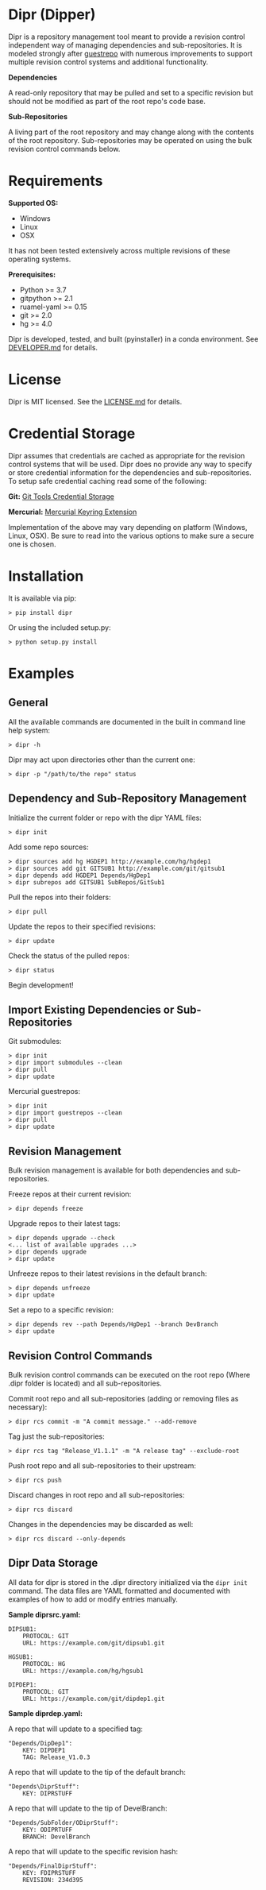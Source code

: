 Dipr (Dipper)
=============

Dipr is a repository management tool meant to provide a revision control independent way of managing dependencies and 
sub-repositories. It is modeled strongly after [guestrepo](https://bitbucket.org/selinc/guestrepo) with numerous
improvements to support multiple revision control systems and additional functionality.

**Dependencies**

A read-only repository that may be pulled and set to a specific revision but should not be modified as part of the
root repo's code base.

**Sub-Repositories**

A living part of the root repository and may change along with the contents of the root repository.  Sub-repositories
may be operated on using the bulk revision control commands below. 

Requirements
============
**Supported OS:**

* Windows
* Linux
* OSX

It has not been tested extensively across multiple revisions of these operating systems.

**Prerequisites:**

* Python >= 3.7
* gitpython >= 2.1
* ruamel-yaml >= 0.15
* git >= 2.0
* hg >= 4.0

Dipr is developed, tested, and built (pyinstaller) in a conda environment.  See [DEVELOPER.md](DEVELOPER.md) for details.

License
=======
Dipr is MIT licensed.  See the [LICENSE.md](LICENSE.md) for details.

Credential Storage
==================

Dipr assumes that credentials are cached as appropriate for the revision control systems that will be used.  Dipr does
no provide any way to specify or store credential information for the dependencies and sub-repositories.  To setup
safe credential caching read some of the following:

**Git:**  [Git Tools Credential Storage](https://git-scm.com/book/en/v2/Git-Tools-Credential-Storage)

**Mercurial:** [Mercurial Keyring Extension](https://www.mercurial-scm.org/wiki/KeyringExtension)

Implementation of the above may vary depending on platform (Windows, Linux, OSX).  Be sure to read into the various 
options to make sure a secure one is chosen.

Installation
============

It is available via pip:

    > pip install dipr
    
Or using the included setup.py:

    > python setup.py install

Examples
========

General
-------

All the available commands are documented in the built in command line help system:

    > dipr -h
    
Dipr may act upon directories other than the current one:

    > dipr -p "/path/to/the repo" status

Dependency and Sub-Repository Management
----------------------------------------

Initialize the current folder or repo with the dipr YAML files:

    > dipr init

Add some repo sources:
    
    > dipr sources add hg HGDEP1 http://example.com/hg/hgdep1
    > dipr sources add git GITSUB1 http://example.com/git/gitsub1
    > dipr depends add HGDEP1 Depends/HgDep1
    > dipr subrepos add GITSUB1 SubRepos/GitSub1
    
Pull the repos into their folders:

    > dipr pull
    
Update the repos to their specified revisions:
    
    > dipr update

Check the status of the pulled repos:

    > dipr status

Begin development!
    
Import Existing Dependencies or Sub-Repositories
------------------------------------------------

Git submodules:

    > dipr init
    > dipr import submodules --clean
    > dipr pull
    > dipr update
    
Mercurial guestrepos:

    > dipr init
    > dipr import guestrepos --clean
    > dipr pull
    > dipr update

   
Revision Management
-------------------
Bulk revision management is available for both dependencies and sub-repositories.

Freeze repos at their current revision:

    > dipr depends freeze
    
Upgrade repos to their latest tags:

    > dipr depends upgrade --check   
    <... list of available upgrades ...>
    > dipr depends upgrade
    > dipr update
    
Unfreeze repos to their latest revisions in the default branch:

    > dipr depends unfreeze
    > dipr update
    
Set a repo to a specific revision:

    > dipr depends rev --path Depends/HgDep1 --branch DevBranch
    > dipr update
    
Revision Control Commands
-------------------------
Bulk revision control commands can be executed on the root repo (Where .dipr folder is located) and all 
sub-repositories.

Commit root repo and all sub-repositories (adding or removing files as necessary):

    > dipr rcs commit -m "A commit message." --add-remove
    
Tag just the sub-repositories:

    > dipr rcs tag "Release_V1.1.1" -m "A release tag" --exclude-root
    
Push root repo and all sub-repositories to their upstream:

    > dipr rcs push
    
Discard changes in root repo and all sub-repositories:

    > dipr rcs discard
    
Changes in the dependencies may be discarded as well:

    > dipr rcs discard --only-depends
        
Dipr Data Storage
-----------------

All data for dipr is stored in the .dipr directory initialized via the `dipr init` command.  The data files are YAML
formatted and documented with examples of how to add or modify entries manually.

**Sample diprsrc.yaml:**

    DIPSUB1:
        PROTOCOL: GIT
        URL: https://example.com/git/dipsub1.git
  
    HGSUB1:
        PROTOCOL: HG
        URL: https://example.com/hg/hgsub1
        
    DIPDEP1:
        PROTOCOL: GIT
        URL: https://example.com/git/dipdep1.git
        
**Sample diprdep.yaml:**

A repo that will update to a specified tag:

    "Depends/DipDep1":
        KEY: DIPDEP1
        TAG: Release_V1.0.3

A repo that will update to the tip of the default branch:

    "Depends\DiprStuff":
        KEY: DIPRSTUFF

A repo that will update to the tip of DevelBranch:

    "Depends/SubFolder/ODiprStuff":
        KEY: ODIPRTUFF
        BRANCH: DevelBranch

A repo that will update to the specific revision hash:

    "Depends/FinalDiprStuff":
        KEY: FDIPRSTUFF
        REVISION: 234d395
